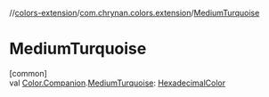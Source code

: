 //[colors-extension](../../index.md)/[com.chrynan.colors.extension](index.md)/[MediumTurquoise](-medium-turquoise.md)

# MediumTurquoise

[common]\
val [Color.Companion](../../../colors-core/colors-core/com.chrynan.colors/-color/-companion/index.md).[MediumTurquoise](-medium-turquoise.md): [HexadecimalColor](../../../colors-core/colors-core/com.chrynan.colors/-hexadecimal-color/index.md)
